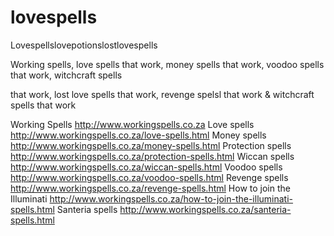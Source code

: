 # lovespells
Lovespellslovepotionslostlovespells


Working spells, love spells that work, money spells that work, voodoo spells that work, witchcraft spells 

that work, lost love spells that work, revenge spelsl that work & witchcraft spells that work

Working Spells http://www.workingspells.co.za
Love spells http://www.workingspells.co.za/love-spells.html
Money spells http://www.workingspells.co.za/money-spells.html
Protection spells http://www.workingspells.co.za/protection-spells.html
Wiccan spells http://www.workingspells.co.za/wiccan-spells.html
Voodoo spells http://www.workingspells.co.za/voodoo-spells.html
Revenge spells http://www.workingspells.co.za/revenge-spells.html
How to join the Illuminati http://www.workingspells.co.za/how-to-join-the-illuminati-spells.html
Santeria spells http://www.workingspells.co.za/santeria-spells.html
